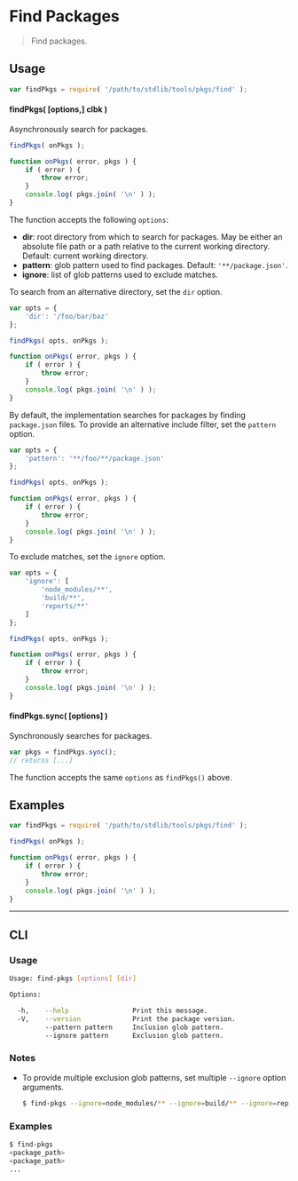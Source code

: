 # Find Packages

> Find packages.


<section class="usage">

## Usage

``` javascript
var findPkgs = require( '/path/to/stdlib/tools/pkgs/find' );
```

#### findPkgs( \[options,\] clbk )

Asynchronously search for packages.

``` javascript
findPkgs( onPkgs );

function onPkgs( error, pkgs ) {
    if ( error ) {
        throw error;
    }
    console.log( pkgs.join( '\n' ) );
}
```

The function accepts the following `options`:

* __dir__: root directory from which to search for packages. May be either an absolute file path or a path relative to the current working directory. Default: current working directory.
* __pattern__: glob pattern used to find packages. Default: `'**/package.json'`.
* __ignore__: list of glob patterns used to exclude matches.

To search from an alternative directory, set the `dir` option.

``` javascript
var opts = {
    'dir': '/foo/bar/baz'
};

findPkgs( opts, onPkgs );

function onPkgs( error, pkgs ) {
    if ( error ) {
        throw error;
    }
    console.log( pkgs.join( '\n' ) );
}
```

By default, the implementation searches for packages by finding `package.json` files. To provide an alternative include filter, set the `pattern` option.

``` javascript
var opts = {
    'pattern': '**/foo/**/package.json'
};

findPkgs( opts, onPkgs );

function onPkgs( error, pkgs ) {
    if ( error ) {
        throw error;
    }
    console.log( pkgs.join( '\n' ) );
}
```

To exclude matches, set the `ignore` option.

``` javascript
var opts = {
    'ignore': [
        'node_modules/**',
        'build/**',
        'reports/**'
    ]
};

findPkgs( opts, onPkgs );

function onPkgs( error, pkgs ) {
    if ( error ) {
        throw error;
    }
    console.log( pkgs.join( '\n' ) );
}
```


#### findPkgs.sync( \[options\] )

Synchronously searches for packages.

``` javascript
var pkgs = findPkgs.sync();
// returns [...]
```

The function accepts the same `options` as `findPkgs()` above.

</section>

<!-- /.usage -->


<section class="examples">

## Examples

``` javascript
var findPkgs = require( '/path/to/stdlib/tools/pkgs/find' );

findPkgs( onPkgs );

function onPkgs( error, pkgs ) {
    if ( error ) {
        throw error;
    }
    console.log( pkgs.join( '\n' ) );
}
```

</section>

<!-- /.examples -->


---

<section class="cli">

## CLI

<section class="usage">

### Usage

``` bash
Usage: find-pkgs [options] [dir]

Options:

  -h,    --help                Print this message.
  -V,    --version             Print the package version.
         --pattern pattern     Inclusion glob pattern.
         --ignore pattern      Exclusion glob pattern.
```

</section>

<!-- /.usage -->


<section class="notes">

### Notes

* To provide multiple exclusion glob patterns, set multiple `--ignore` option arguments.

  ``` bash
  $ find-pkgs --ignore=node_modules/** --ignore=build/** --ignore=reports/**
  ```

</section>

<!-- /.notes -->


<section class="examples">

### Examples

``` bash
$ find-pkgs
<package_path>
<package_path>
...
```

</section>

<!-- /.examples -->

</section>

<!-- /.cli -->


<section class="links">

</section>

<!-- /.links -->
